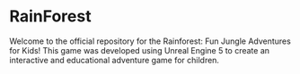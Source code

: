 # RainForest
Welcome to the official repository for the Rainforest: Fun Jungle Adventures for Kids! This game was developed using Unreal Engine 5 to create an interactive and educational adventure game for children.
